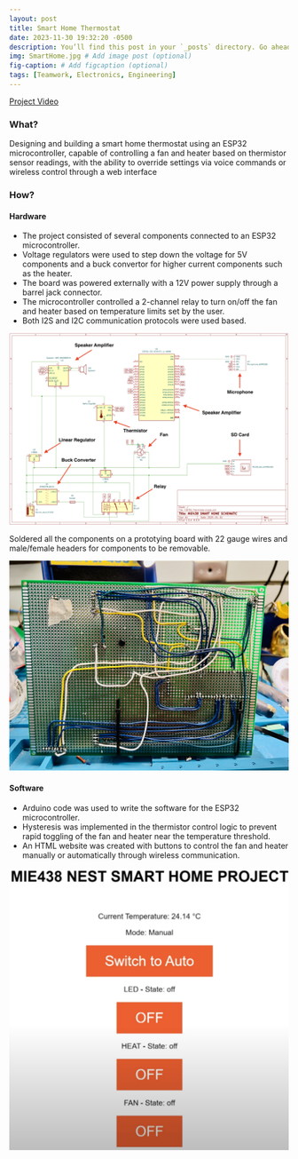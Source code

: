 ```yaml
---
layout: post
title: Smart Home Thermostat
date: 2023-11-30 19:32:20 -0500
description: You’ll find this post in your `_posts` directory. Go ahead and edit it and re-build the site to see your changes. # Add post description (optional)
img: SmartHome.jpg # Add image post (optional)
fig-caption: # Add figcaption (optional)
tags: [Teamwork, Electronics, Engineering]
---
```


[Project Video](https://youtu.be/AboBtPy3Abc?si=dfY4FVKgFEML-8DS)

### What?

Designing and building a smart home thermostat using an ESP32 microcontroller, capable of controlling a fan and heater based on thermistor sensor readings, with the ability to override settings via voice commands or wireless control through a web interface

### How?

#### Hardware

- The project consisted of several components connected to an ESP32 microcontroller.
- Voltage regulators were used to step down the voltage for 5V components and a buck convertor for higher current components such as the heater. 
- The board was powered externally with a 12V power supply through a barrel jack connector. 
- The microcontroller controlled a 2-channel relay to turn on/off the fan and heater based on temperature limits set by the user. 
- Both I2S and I2C communication protocols were used based. 

![](/assets/img/smarthomesch.png)

Soldered all the components on a prototying board with 22 gauge wires and male/female headers for components to be removable. 

![](/assets/img/SmartHomeSoldering.jpg)

#### Software

- Arduino code was used to write the software for the ESP32 microcontroller. 
- Hysteresis was implemented in the thermistor control logic to prevent rapid toggling of the fan and heater near the temperature threshold.
- An HTML website was created with buttons to control the fan and heater manually or automatically through wireless communication. 

![](/assets/img/smarthomesoftware.png)



